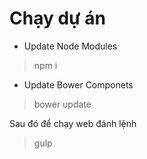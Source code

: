 # Chạy dự án
- Update Node Modules
> npm i 

- Update Bower Componets
> bower update 

Sau đó để chạy web đánh lệnh 
> gulp